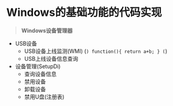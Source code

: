 # Windows的基础功能的代码实现

> **Windows设备管理器**
 - USB设备
    - USB设备上线监测(WMI)
    (```)
    function(){
    return a+b;
    }
    (```)
    - USB上线设备信息查询
 - 设备管理(SetupDi)
    - 查询设备信息
    - 禁用设备
    - 卸载设备
    - 禁用U盘(注册表)
